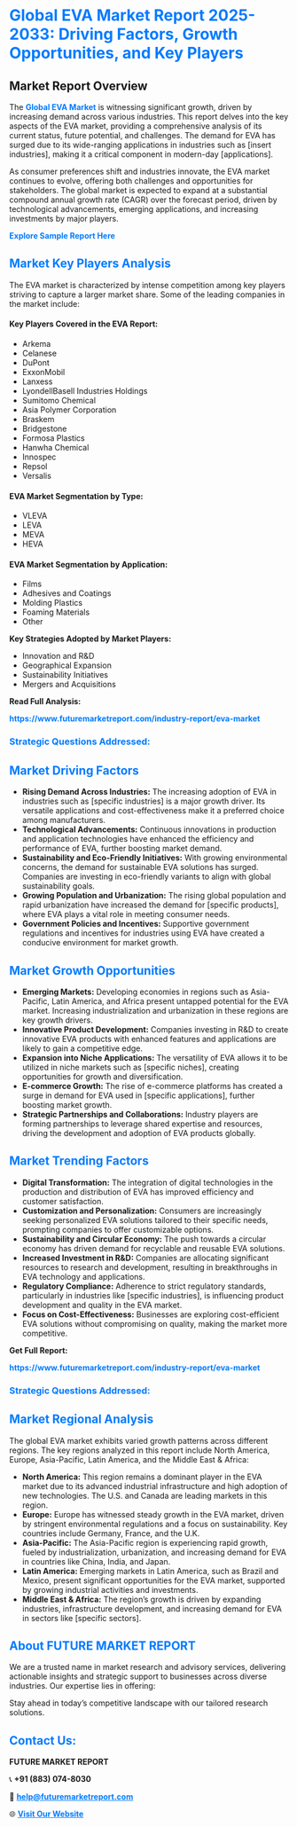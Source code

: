 <h1 style="color: #007BFF;">Global EVA Market Report 2025-2033: Driving Factors, Growth Opportunities, and Key Players</h1>

<section id="overview">
<h2>Market Report Overview</h2>
<p>The <a href="https://www.futuremarketreport.com/industry-report/eva-market" style="color: #007BFF; text-decoration: none;"><strong>Global EVA Market</strong></a> is witnessing significant growth, driven by increasing demand across various industries. This report delves into the key aspects of the EVA market, providing a comprehensive analysis of its current status, future potential, and challenges. The demand for EVA has surged due to its wide-ranging applications in industries such as [insert industries], making it a critical component in modern-day [applications].</p>
<p>As consumer preferences shift and industries innovate, the EVA market continues to evolve, offering both challenges and opportunities for stakeholders. The global market is expected to expand at a substantial compound annual growth rate (CAGR) over the forecast period, driven by technological advancements, emerging applications, and increasing investments by major players.</p>
</section>

<section id="overview">
<p><a href="https://www.futuremarketreport.com/request-sample/reportId=51341" style="color: #007BFF; text-decoration: none;"><strong>Explore Sample Report Here</strong></a></p>
</section>

<section id="key-players">
<h2 style="color: #007BFF;">Market Key Players Analysis</h2>
<p>The EVA market is characterized by intense competition among key players striving to capture a larger market share. Some of the leading companies in the market include:</p>
<h4>Key Players Covered in the EVA Report:</h4>
<ul><li>Arkema</li><li>Celanese</li><li>DuPont</li><li>ExxonMobil</li><li>Lanxess</li><li>LyondellBasell Industries Holdings</li><li>Sumitomo Chemical</li><li>Asia Polymer Corporation</li><li>Braskem</li><li>Bridgestone</li><li>Formosa Plastics</li><li>Hanwha Chemical</li><li>Innospec</li><li>Repsol</li><li>Versalis</li></ul>
<h4>EVA Market Segmentation by Type:</h4>
<ul><li>VLEVA</li><li>LEVA</li><li>MEVA</li><li>HEVA</li></ul>

<h4>EVA Market Segmentation by Application:</h4>
<ul><li>Films</li><li>Adhesives and Coatings</li><li>Molding Plastics</li><li>Foaming Materials</li><li>Other</li></ul>
<p><strong>Key Strategies Adopted by Market Players:</strong></p>
<ul>
<li>Innovation and R&D</li>
<li>Geographical Expansion</li>
<li>Sustainability Initiatives</li>
<li>Mergers and Acquisitions</li>
</ul>
</section>

<section>
<p><strong>Read Full Analysis: </strong></p><a href="https://www.futuremarketreport.com/industry-report/eva-market" style="color: #007BFF; text-decoration: none;"><strong>https://www.futuremarketreport.com/industry-report/eva-market</strong></a>
<h3 style="color: #007BFF;">Strategic Questions Addressed:</h3>
</section>

<section id="driving-factors">
<h2 style="color: #007BFF;">Market Driving Factors</h2>
<ul>
<li><strong>Rising Demand Across Industries:</strong> The increasing adoption of EVA in industries such as [specific industries] is a major growth driver. Its versatile applications and cost-effectiveness make it a preferred choice among manufacturers.</li>
<li><strong>Technological Advancements:</strong> Continuous innovations in production and application technologies have enhanced the efficiency and performance of EVA, further boosting market demand.</li>
<li><strong>Sustainability and Eco-Friendly Initiatives:</strong> With growing environmental concerns, the demand for sustainable EVA solutions has surged. Companies are investing in eco-friendly variants to align with global sustainability goals.</li>
<li><strong>Growing Population and Urbanization:</strong> The rising global population and rapid urbanization have increased the demand for [specific products], where EVA plays a vital role in meeting consumer needs.</li>
<li><strong>Government Policies and Incentives:</strong> Supportive government regulations and incentives for industries using EVA have created a conducive environment for market growth.</li>
</ul>
</section>

<section id="growth-opportunities">
<h2 style="color: #007BFF;">Market Growth Opportunities</h2>
<ul>
<li><strong>Emerging Markets:</strong> Developing economies in regions such as Asia-Pacific, Latin America, and Africa present untapped potential for the EVA market. Increasing industrialization and urbanization in these regions are key growth drivers.</li>
<li><strong>Innovative Product Development:</strong> Companies investing in R&D to create innovative EVA products with enhanced features and applications are likely to gain a competitive edge.</li>
<li><strong>Expansion into Niche Applications:</strong> The versatility of EVA allows it to be utilized in niche markets such as [specific niches], creating opportunities for growth and diversification.</li>
<li><strong>E-commerce Growth:</strong> The rise of e-commerce platforms has created a surge in demand for EVA used in [specific applications], further boosting market growth.</li>
<li><strong>Strategic Partnerships and Collaborations:</strong> Industry players are forming partnerships to leverage shared expertise and resources, driving the development and adoption of EVA products globally.</li>
</ul>
</section>

<section id="trending-factors">
<h2 style="color: #007BFF;">Market Trending Factors</h2>
<ul>
<li><strong>Digital Transformation:</strong> The integration of digital technologies in the production and distribution of EVA has improved efficiency and customer satisfaction.</li>
<li><strong>Customization and Personalization:</strong> Consumers are increasingly seeking personalized EVA solutions tailored to their specific needs, prompting companies to offer customizable options.</li>
<li><strong>Sustainability and Circular Economy:</strong> The push towards a circular economy has driven demand for recyclable and reusable EVA solutions.</li>
<li><strong>Increased Investment in R&D:</strong> Companies are allocating significant resources to research and development, resulting in breakthroughs in EVA technology and applications.</li>
<li><strong>Regulatory Compliance:</strong> Adherence to strict regulatory standards, particularly in industries like [specific industries], is influencing product development and quality in the EVA market.</li>
<li><strong>Focus on Cost-Effectiveness:</strong> Businesses are exploring cost-efficient EVA solutions without compromising on quality, making the market more competitive.</li>
</ul>
</section>

<section>
<p><strong>Get Full Report: </strong></p><a href="https://www.futuremarketreport.com/industry-report/eva-market" style="color: #007BFF; text-decoration: none;"><strong>https://www.futuremarketreport.com/industry-report/eva-market</strong></a>
<h3 style="color: #007BFF;">Strategic Questions Addressed:</h3>
</section>


<section id="regional-analysis">
<h2 style="color: #007BFF;">Market Regional Analysis</h2>
<p>The global EVA market exhibits varied growth patterns across different regions. The key regions analyzed in this report include North America, Europe, Asia-Pacific, Latin America, and the Middle East & Africa:</p>
<ul>
<li><strong>North America:</strong> This region remains a dominant player in the EVA market due to its advanced industrial infrastructure and high adoption of new technologies. The U.S. and Canada are leading markets in this region.</li>
<li><strong>Europe:</strong> Europe has witnessed steady growth in the EVA market, driven by stringent environmental regulations and a focus on sustainability. Key countries include Germany, France, and the U.K.</li>
<li><strong>Asia-Pacific:</strong> The Asia-Pacific region is experiencing rapid growth, fueled by industrialization, urbanization, and increasing demand for EVA in countries like China, India, and Japan.</li>
<li><strong>Latin America:</strong> Emerging markets in Latin America, such as Brazil and Mexico, present significant opportunities for the EVA market, supported by growing industrial activities and investments.</li>
<li><strong>Middle East & Africa:</strong> The region’s growth is driven by expanding industries, infrastructure development, and increasing demand for EVA in sectors like [specific sectors].</li>
</ul>
</section>

<footer>
<h2 style="color: #007BFF;">About FUTURE MARKET REPORT</h2>
<p>We are a trusted name in market research and advisory services, delivering actionable insights and strategic support to businesses across diverse industries. Our expertise lies in offering:</p>

<p>Stay ahead in today’s competitive landscape with our tailored research solutions.</p>

<h2 style="color: #007BFF;">Contact Us:</h2>
<p><strong>FUTURE MARKET REPORT</strong></p>
<p>📞 <strong>+91 (883) 074-8030</strong></p>
<p>📧 <strong><a href="mailto:help@futuremarketreport.com" style="color: #007BFF;">help@futuremarketreport.com</a></strong></p>
<p>🌐 <strong><a href="https://www.futuremarketreport.com/" style="color: #007BFF;">Visit Our Website</a></strong></p>
</footer>